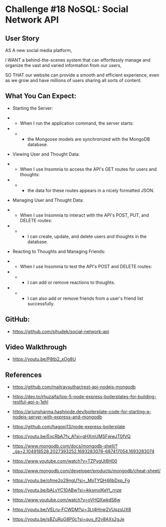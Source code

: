 # Challenge #18 NoSQL: Social Network API

## User Story

AS A new social media platform,

I WANT a behind-the-scenes system that can effortlessly manage and organize the vast and varied information from our users,

SO THAT our website can provide a smooth and efficient experience, even as we grow and have millions of users sharing all sorts of content.

## What You Can Expect:

- Starting the Server:
- - When I run the application command, the server starts:
- - - the Mongoose models are synchronized with the MongoDB database.

- Viewing User and Thought Data:
- - When I use Insomnia to access the API's GET routes for users and thoughts:
- - - the data for these routes appears in a nicely formatted JSON.

- Managing User and Thought Data:
- - When I use Insomnia to interact with the API's POST, PUT, and DELETE routes:
- - - I can create, update, and delete users and thoughts in the database.

- Reacting to Thoughts and Managing Friends:
- - When I use Insomnia to test the API's POST and DELETE routes:
- - - I can add or remove reactions to thoughts.
- - - I can also add or remove friends from a user's friend list successfully.

## GitHub:
- https://github.com/sjhudek/social-network-api

## Video Walkthrough
- https://youtu.be/P8tb2_xOg8U

## References

- https://github.com/maitraysuthar/rest-api-nodejs-mongodb

- https://dev.to/rhuzaifa/top-5-node-express-boilerplates-for-building-restful-api-s-1ehl

- https://arjunsharma.hashnode.dev/boilerplate-code-for-starting-a-nodejs-server-with-express-and-mongodb

- https://github.com/hagopj13/node-express-boilerplate

- https://youtu.be/ExcRbA7fy_A?si=gHXmUMSFwwJT0fVQ

- https://www.mongodb.com/docs/mongodb-shell/?_ga=2.104918528.2027393252.1693283076-687417054.1693283074

- https://www.youtube.com/watch?v=TZPygUt6H00

- https://www.mongodb.com/developer/products/mongodb/cheat-sheet/

- https://youtu.be/ofme2o29ngU?si=_MoTYQH46bDxp_Fg

- https://youtu.be/bALyYC10ABw?si=ikksmxlKeYl_rnze

- https://www.youtube.com/watch?v=oVHQXwkdS6w

- https://youtu.be/VELru-FCWDM?si=3Lt4Hnw2VUqzsUX8

- https://youtu.be/sBZuRuG8P0c?si=quy_if2v8AXs2gJe